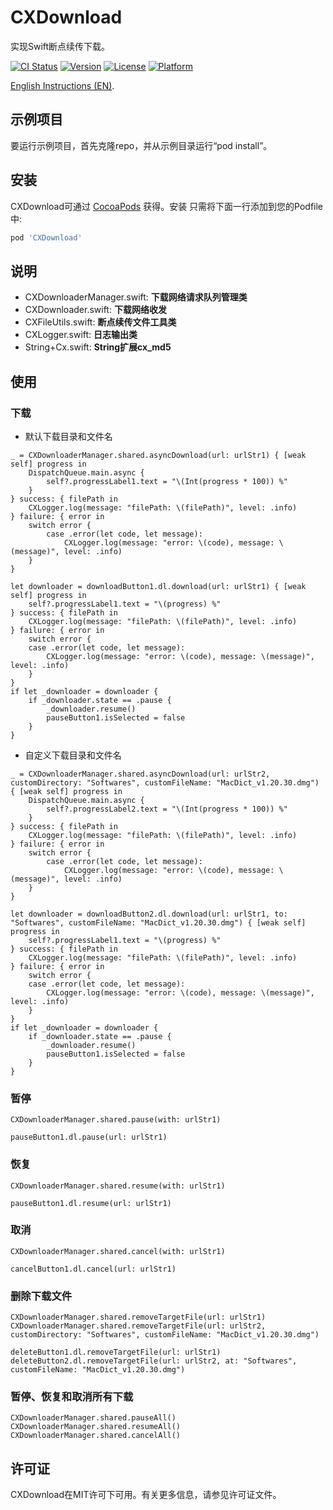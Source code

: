 # CXDownload

实现Swift断点续传下载。

[![CI Status](https://img.shields.io/travis/chenxing640/CXDownload.svg?style=flat)](https://travis-ci.org/chenxing640/CXDownload)
[![Version](https://img.shields.io/cocoapods/v/CXDownload.svg?style=flat)](https://cocoapods.org/pods/CXDownload)
[![License](https://img.shields.io/cocoapods/l/CXDownload.svg?style=flat)](https://cocoapods.org/pods/CXDownload)
[![Platform](https://img.shields.io/cocoapods/p/CXDownload.svg?style=flat)](https://cocoapods.org/pods/CXDownload)

[English Instructions (EN)](README-en.md).

## 示例项目

要运行示例项目，首先克隆repo，并从示例目录运行“pod install”。

## 安装

CXDownload可通过 [CocoaPods](https://cocoapods.org) 获得。安装
只需将下面一行添加到您的Podfile中:

```ruby
pod 'CXDownload'
```

## 说明

- CXDownloaderManager.swift: **下载网络请求队列管理类**
- CXDownloader.swift: **下载网络收发**
- CXFileUtils.swift: **断点续传文件工具类**
- CXLogger.swift: **日志输出类**
- String+Cx.swift: **String扩展cx_md5**

## 使用

### 下载

- 默认下载目录和文件名

```
_ = CXDownloaderManager.shared.asyncDownload(url: urlStr1) { [weak self] progress in
    DispatchQueue.main.async {
        self?.progressLabel1.text = "\(Int(progress * 100)) %"
    }
} success: { filePath in
    CXLogger.log(message: "filePath: \(filePath)", level: .info)
} failure: { error in
    switch error {
        case .error(let code, let message):
            CXLogger.log(message: "error: \(code), message: \(message)", level: .info)
    }
}
```

```dl
let downloader = downloadButton1.dl.download(url: urlStr1) { [weak self] progress in
    self?.progressLabel1.text = "\(progress) %"
} success: { filePath in
    CXLogger.log(message: "filePath: \(filePath)", level: .info)
} failure: { error in
    switch error {
    case .error(let code, let message):
        CXLogger.log(message: "error: \(code), message: \(message)", level: .info)
    }
}
if let _downloader = downloader {
    if _downloader.state == .pause {
        _downloader.resume()
        pauseButton1.isSelected = false
    }
}
```

- 自定义下载目录和文件名

```
_ = CXDownloaderManager.shared.asyncDownload(url: urlStr2, customDirectory: "Softwares", customFileName: "MacDict_v1.20.30.dmg") { [weak self] progress in
    DispatchQueue.main.async {
        self?.progressLabel2.text = "\(Int(progress * 100)) %"
    }
} success: { filePath in
    CXLogger.log(message: "filePath: \(filePath)", level: .info)
} failure: { error in
    switch error {
        case .error(let code, let message):
            CXLogger.log(message: "error: \(code), message: \(message)", level: .info)
    }
}
```

```dl
let downloader = downloadButton2.dl.download(url: urlStr1, to: "Softwares", customFileName: "MacDict_v1.20.30.dmg") { [weak self] progress in
    self?.progressLabel1.text = "\(progress) %"
} success: { filePath in
    CXLogger.log(message: "filePath: \(filePath)", level: .info)
} failure: { error in
    switch error {
    case .error(let code, let message):
        CXLogger.log(message: "error: \(code), message: \(message)", level: .info)
    }
}
if let _downloader = downloader {
    if _downloader.state == .pause {
        _downloader.resume()
        pauseButton1.isSelected = false
    }
}
```

### 暂停

```
CXDownloaderManager.shared.pause(with: urlStr1)
```

```dl
pauseButton1.dl.pause(url: urlStr1)
```

### 恢复

```
CXDownloaderManager.shared.resume(with: urlStr1)
```

```dl
pauseButton1.dl.resume(url: urlStr1)
```

### 取消

```
CXDownloaderManager.shared.cancel(with: urlStr1)
```

```dl
cancelButton1.dl.cancel(url: urlStr1)
```

### 删除下载文件

```
CXDownloaderManager.shared.removeTargetFile(url: urlStr1)
CXDownloaderManager.shared.removeTargetFile(url: urlStr2, customDirectory: "Softwares", customFileName: "MacDict_v1.20.30.dmg")
```

```dl
deleteButton1.dl.removeTargetFile(url: urlStr1)
deleteButton2.dl.removeTargetFile(url: urlStr2, at: "Softwares", customFileName: "MacDict_v1.20.30.dmg")
```

### 暂停、恢复和取消所有下载

```
CXDownloaderManager.shared.pauseAll()
CXDownloaderManager.shared.resumeAll()
CXDownloaderManager.shared.cancelAll()
```

## 许可证

CXDownload在MIT许可下可用。有关更多信息，请参见许可证文件。
